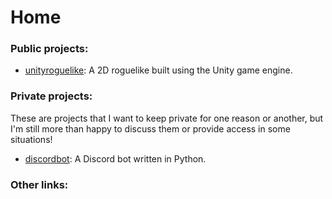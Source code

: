 # Home

### Public projects:

- [unityroguelike](unityroguelike): A 2D roguelike built using the Unity game engine. 

### Private projects:
These are projects that I want to keep private for one reason or another, but I'm still more than happy to discuss them or provide access in some situations!
- [discordbot](discordbot): A Discord bot written in Python. 

### Other links: 
